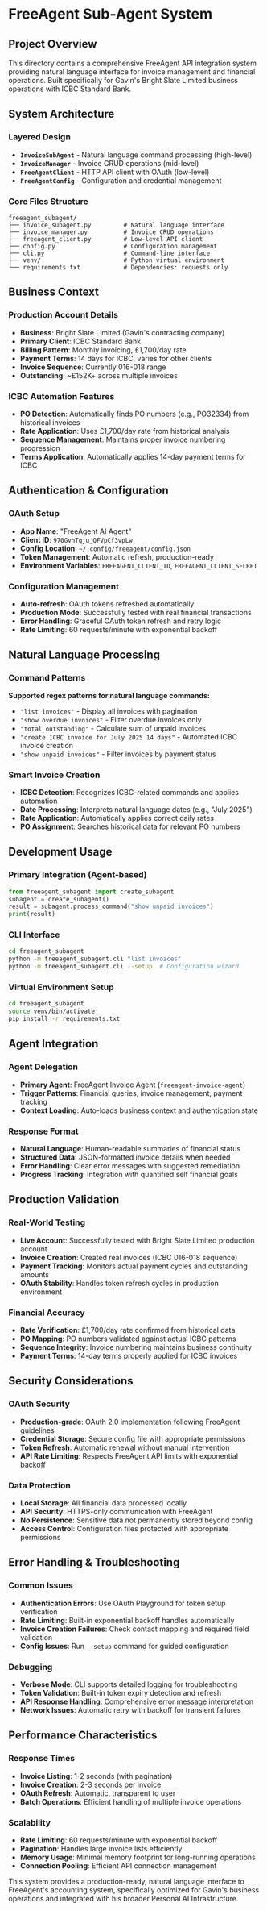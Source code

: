# FreeAgent Sub-Agent System

## Project Overview
This directory contains a comprehensive FreeAgent API integration system providing natural language interface for invoice management and financial operations. Built specifically for Gavin's Bright Slate Limited business operations with ICBC Standard Bank.

## System Architecture

### Layered Design
- **`InvoiceSubAgent`** - Natural language command processing (high-level)
- **`InvoiceManager`** - Invoice CRUD operations (mid-level)
- **`FreeAgentClient`** - HTTP API client with OAuth (low-level)
- **`FreeAgentConfig`** - Configuration and credential management

### Core Files Structure
```
freeagent_subagent/
├── invoice_subagent.py         # Natural language interface
├── invoice_manager.py          # Invoice CRUD operations
├── freeagent_client.py         # Low-level API client
├── config.py                   # Configuration management
├── cli.py                      # Command-line interface
├── venv/                       # Python virtual environment
└── requirements.txt            # Dependencies: requests only
```

## Business Context

### Production Account Details
- **Business**: Bright Slate Limited (Gavin's contracting company)
- **Primary Client**: ICBC Standard Bank
- **Billing Pattern**: Monthly invoicing, £1,700/day rate
- **Payment Terms**: 14 days for ICBC, varies for other clients
- **Invoice Sequence**: Currently 016-018 range
- **Outstanding**: ~£152K+ across multiple invoices

### ICBC Automation Features
- **PO Detection**: Automatically finds PO numbers (e.g., PO32334) from historical invoices
- **Rate Application**: Uses £1,700/day rate from historical analysis
- **Sequence Management**: Maintains proper invoice numbering progression
- **Terms Application**: Automatically applies 14-day payment terms for ICBC

## Authentication & Configuration

### OAuth Setup
- **App Name**: "FreeAgent AI Agent"
- **Client ID**: `970GvhTqju_QFVpCf3vpLw`
- **Config Location**: `~/.config/freeagent/config.json`
- **Token Management**: Automatic refresh, production-ready
- **Environment Variables**: `FREEAGENT_CLIENT_ID`, `FREEAGENT_CLIENT_SECRET`

### Configuration Management
- **Auto-refresh**: OAuth tokens refreshed automatically
- **Production Mode**: Successfully tested with real financial transactions
- **Error Handling**: Graceful OAuth token refresh and retry logic
- **Rate Limiting**: 60 requests/minute with exponential backoff

## Natural Language Processing

### Command Patterns
**Supported regex patterns for natural language commands:**
- `"list invoices"` - Display all invoices with pagination
- `"show overdue invoices"` - Filter overdue invoices only
- `"total outstanding"` - Calculate sum of unpaid invoices
- `"create ICBC invoice for July 2025 14 days"` - Automated ICBC invoice creation
- `"show unpaid invoices"` - Filter invoices by payment status

### Smart Invoice Creation
- **ICBC Detection**: Recognizes ICBC-related commands and applies automation
- **Date Processing**: Interprets natural language dates (e.g., "July 2025")
- **Rate Application**: Automatically applies correct daily rates
- **PO Assignment**: Searches historical data for relevant PO numbers

## Development Usage

### Primary Integration (Agent-based)
```python
from freeagent_subagent import create_subagent
subagent = create_subagent()
result = subagent.process_command("show unpaid invoices")
print(result)
```

### CLI Interface
```bash
cd freeagent_subagent
python -m freeagent_subagent.cli "list invoices"
python -m freeagent_subagent.cli --setup  # Configuration wizard
```

### Virtual Environment Setup
```bash
cd freeagent_subagent
source venv/bin/activate
pip install -r requirements.txt
```

## Agent Integration

### Agent Delegation
- **Primary Agent**: FreeAgent Invoice Agent (`freeagent-invoice-agent`)
- **Trigger Patterns**: Financial queries, invoice management, payment tracking
- **Context Loading**: Auto-loads business context and authentication state

### Response Format
- **Natural Language**: Human-readable summaries of financial status
- **Structured Data**: JSON-formatted invoice details when needed
- **Error Handling**: Clear error messages with suggested remediation
- **Progress Tracking**: Integration with quantified self financial goals

## Production Validation

### Real-World Testing
- **Live Account**: Successfully tested with Bright Slate Limited production account
- **Invoice Creation**: Created real invoices (ICBC 016-018 sequence)
- **Payment Tracking**: Monitors actual payment cycles and outstanding amounts
- **OAuth Stability**: Handles token refresh cycles in production environment

### Financial Accuracy
- **Rate Verification**: £1,700/day rate confirmed from historical data
- **PO Mapping**: PO numbers validated against actual ICBC patterns
- **Sequence Integrity**: Invoice numbering maintains business continuity
- **Payment Terms**: 14-day terms properly applied for ICBC invoices

## Security Considerations

### OAuth Security
- **Production-grade**: OAuth 2.0 implementation following FreeAgent guidelines
- **Credential Storage**: Secure config file with appropriate permissions
- **Token Refresh**: Automatic renewal without manual intervention
- **API Rate Limiting**: Respects FreeAgent API limits with exponential backoff

### Data Protection
- **Local Storage**: All financial data processed locally
- **API Security**: HTTPS-only communication with FreeAgent
- **No Persistence**: Sensitive data not permanently stored beyond config
- **Access Control**: Configuration files protected with appropriate permissions

## Error Handling & Troubleshooting

### Common Issues
- **Authentication Errors**: Use OAuth Playground for token setup verification
- **Rate Limiting**: Built-in exponential backoff handles automatically
- **Invoice Creation Failures**: Check contact mapping and required field validation
- **Config Issues**: Run `--setup` command for guided configuration

### Debugging
- **Verbose Mode**: CLI supports detailed logging for troubleshooting
- **Token Validation**: Built-in token expiry detection and refresh
- **API Response Handling**: Comprehensive error message interpretation
- **Network Issues**: Automatic retry with backoff for transient failures

## Performance Characteristics

### Response Times
- **Invoice Listing**: 1-2 seconds (with pagination)
- **Invoice Creation**: 2-3 seconds per invoice
- **OAuth Refresh**: Automatic, transparent to user
- **Batch Operations**: Efficient handling of multiple invoice operations

### Scalability
- **Rate Limiting**: 60 requests/minute with exponential backoff
- **Pagination**: Handles large invoice lists efficiently
- **Memory Usage**: Minimal memory footprint for long-running operations
- **Connection Pooling**: Efficient API connection management

This system provides a production-ready, natural language interface to FreeAgent's accounting system, specifically optimized for Gavin's business operations and integrated with his broader Personal AI Infrastructure.